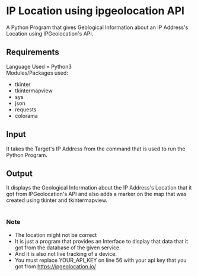 # IP Location using ipgeolocation API
A Python Program that gives Geological Information about an IP Address's Location using IPGeolocation's API.

## Requirements
Language Used = Python3<br />
Modules/Packages used:
* tkinter
* tkintermapview
* sys
* json
* requests
* colorama

## Input
It takes the Target's IP Address from the command that is used to run the Python Program.

## Output
It displays the Geological Information about the IP Address's Location that it got from IPGeolocation's API and also adds a marker on the map that was created using tkinter and tkintermapview.<br /><br />

### Note 
* The location might not be correct
* It is just a program that provides an Interface to display that data that it got from the database of the given service.
* And it is also not live tracking of a device.
* You must replace YOUR_API_KEY on line 56 with your api key that you got from https://ipgeolocation.io/
